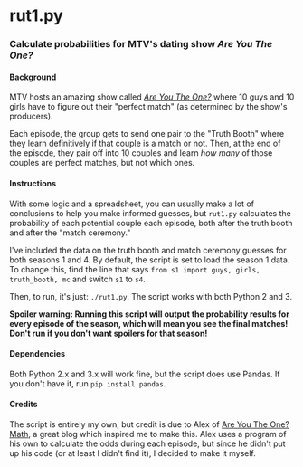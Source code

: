 # rut1.py
### Calculate probabilities for MTV's dating show *Are You The One?*

#### Background
MTV hosts an amazing show called *[Are You The One?](http://www.mtv.com/shows/are-you-the-one)* where 10 guys and 10 girls have to figure out their "perfect match" (as determined by the show's producers). 

Each episode, the group gets to send one pair to the "Truth Booth" where they learn definitively if that couple is a match or not. Then, at the end of the episode, they pair off into 10 couples and learn *how many* of those couples are perfect matches, but not which ones.

#### Instructions
With some logic and a spreadsheet, you can usually make a lot of conclusions to help you make informed guesses, but `rut1.py` calculates the probability of each potential couple each episode, both after the truth booth and after the "match ceremony."

I've included the data on the truth booth and match ceremony guesses for both seasons 1 and 4. By default, the script is set to load the season 1 data. To change this, find the line that says `from s1 import guys, girls, truth_booth, mc` and switch `s1` to `s4`.

Then, to run, it's just: `./rut1.py`. The script works with both Python 2 and 3.

**Spoiler warning: Running this script will output the probability results for every episode of the season, which will mean you see the final matches! Don't run if you don't want spoilers for that season!**

#### Dependencies

Both Python 2.x and 3.x will work fine, but the script does use Pandas. If you don't have it, run `pip install pandas`. 

#### Credits

The script is entirely my own, but credit is due to Alex of [Are You The One? Math](http://areuthe.blogspot.com/), a great blog which inspired me to make this. Alex uses a program of his own to calculate the odds during each episode, but since he didn't put up his code (or at least I didn't find it), I decided to make it myself.
